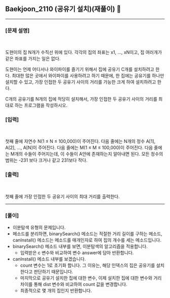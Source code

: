 ## Baekjoon_2110 (공유기 설치)(재풀이) 🚀
___


### **[문제 설명]**
<br>

도현이의 집 N개가 수직선 위에 있다. 각각의 집의 좌표는 x1, ..., xN이고, 집 여러개가 같은 좌표를 가지는 일은 없다.

도현이는 언제 어디서나 와이파이를 즐기기 위해서 집에 공유기 C개를 설치하려고 한다. 최대한 많은 곳에서 와이파이를 사용하려고 하기 때문에, 한 집에는 공유기를 하나만 설치할 수 있고, 가장 인접한 두 공유기 사이의 거리를 가능한 크게 하여 설치하려고 한다.

C개의 공유기를 N개의 집에 적당히 설치해서, 가장 인접한 두 공유기 사이의 거리를 최대로 하는 프로그램을 작성하시오.


### **[입력]**
<br>

첫째 줄에 자연수 N(1 ≤ N ≤ 100,000)이 주어진다. 다음 줄에는 N개의 정수 A[1], A[2], …, A[N]이 주어진다. 다음 줄에는 M(1 ≤ M ≤ 100,000)이 주어진다. 다음 줄에는 M개의 수들이 주어지는데, 이 수들이 A안에 존재하는지 알아내면 된다. 모든 정수의 범위는 -231 보다 크거나 같고 231보다 작다.

### **[출력]**
<br>

첫째 줄에 가장 인접한 두 공유기 사이의 최대 거리를 출력한다.

___


### **[풀이]**

- 이분탐색 유형의 문제입니다.
- 메소드를 분리하면, binarySearch() 메소드는 적절한 거리 길이를 구하는 메소드, canInstall() 메소드는 메소드를 매개인자로 하여 집의 개수를 세는 메소드입니다.
- binarySearch() 메소드 내부를 보면, 이분탐색의 알고리즘을 적용합니다. 
  - 입력받은 c 변수와 비교하여 변수 answer에 담아 반환합니다.
- canInstall() 메소드 내부를 보겠습니다.
  - count 변수는 1로 초기화 합니다. 그 이유는, 해당 인덱스의 집은 공유기를 설치한다고 판단하기 때문입니다.
  - 마지막으로 공유기 설치한 집에 대한 변수, 이제 설치한 집에 대한 변수와 거리 차이를 통해 dist 변수와 비교하여 count 값을 변경합니다.
  - 최종적으로 몇 개의 집인지 반환합니다.